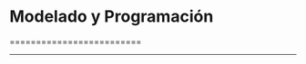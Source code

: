 # Modelado y Programación
=========================

------------------------------------------------------


